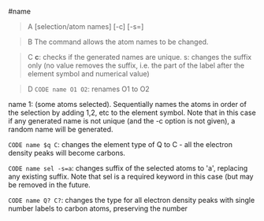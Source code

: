 #name

>A [selection/atom names] [-c] [-s=]

>B The command allows the atom names to be changed.

>C **c**: checks if the generated names are unique.
s: changes the suffix only (no value removes the suffix, i.e. the part of the label after the element symbol and numerical value)

>D `CODE name O1 O2`: renames O1 to O2

name 1: (some atoms selected). Sequentially names the atoms in order of the selection by adding 1,2, etc to the element symbol. Note that in this case if any generated name is not unique (and the -c option is not given), a random name will be generated.

`CODE name $q C`: changes the element type of Q to C - all the electron density peaks will become carbons.


`CODE name sel -s=a`: changes suffix of the selected atoms to 'a', replacing any existing suffix. Note that sel is a required keyword in this case (but may be removed in the future.

`CODE name Q? C?`: changes the type for all electron density peaks with single number labels to carbon atoms, preserving the number


